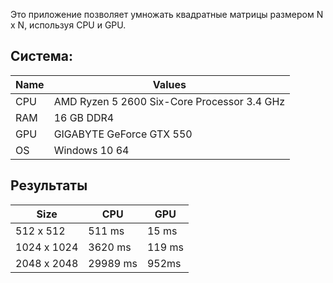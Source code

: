 Это приложение позволяет умножать квадратные матрицы размером N x N, используя CPU и GPU.

## Система:

| Name  | Values  |
|-------|---------|
| CPU  | AMD Ryzen 5 2600 Six-Core Processor 3.4 GHz|
| RAM  | 16 GB DDR4 |
| GPU  | GIGABYTE GeForce GTX 550  |
| OS   | Windows 10 64  |

## Результаты

|    Size     |          CPU        |         GPU       |
|-------------|---------------------|-------------------|
| 512 х 512   | 511 ms     | 15 ms             |   
| 1024 х 1024 | 3620 ms    | 119 ms            |  
| 2048 х 2048 | 29989 ms  | 952ms |  
